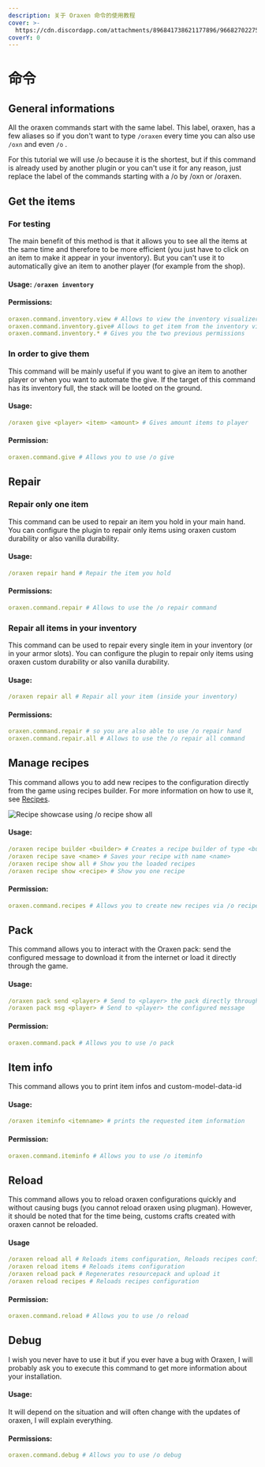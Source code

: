 ```yaml
---
description: 关于 Oraxen 命令的使用教程
cover: >-
  https://cdn.discordapp.com/attachments/896841738621177896/966827022758330398/unknown.png
coverY: 0
---
```


# 命令

## General informations

All the oraxen commands start with the same label. This label, oraxen, has a few aliases so if you don't want to type `/oraxen` every time you can also use `/oxn` and even `/o` .

For this tutorial we will use /o because it is the shortest, but if this command is already used by another plugin or you can't use it for any reason, just replace the label of the commands starting with a /o by /oxn or /oraxen.

## Get the items

### For testing

The main benefit of this method is that it allows you to see all the items at the same time and therefore to be more efficient (you just have to click on an item to make it appear in your inventory). But you can't use it to automatically give an item to another player (for example from the shop).

#### Usage: `/oraxen inventory`

#### Permissions:

```yaml
oraxen.command.inventory.view # Allows to view the inventory visualizer
oraxen.command.inventory.give# Allows to get item from the inventory visualizer
oraxen.command.inventory.* # Gives you the two previous permissions
```

### In order to give them

This command will be mainly useful if you want to give an item to another player or when you want to automate the give. If the target of this command has its inventory full, the stack will be looted on the ground.

#### Usage:

```yaml
/oraxen give <player> <item> <amount> # Gives amount items to player
```

#### Permission:

```yaml
oraxen.command.give # Allows you to use /o give
```

## Repair

### Repair only one item

This command can be used to repair an item you hold in your main hand. You can configure the plugin to repair only items using oraxen custom durability or also vanilla durability.

#### Usage:

```yaml
/oraxen repair hand # Repair the item you hold
```

#### Permissions:

```yaml
oraxen.command.repair # Allows to use the /o repair command
```

### Repair all items in your inventory

This command can be used to repair every single item in your inventory (or in your armor slots). You can configure the plugin to repair only items using oraxen custom durability or also vanilla durability.

#### Usage:

```yaml
/oraxen repair all # Repair all your item (inside your inventory)
```

#### Permissions:

```yaml
oraxen.command.repair # so you are also able to use /o repair hand
oraxen.command.repair.all # Allows to use the /o repair all command
```

## Manage recipes

This command allows you to add new recipes to the configuration directly from the game using recipes builder. For more information on how to use it, see [Recipes](recipes.md).

![Recipe showcase using /o recipe show all](../../.gitbook/assets/recipe\_showcase.png)

#### Usage:

```yaml
/oraxen recipe builder <builder> # Creates a recipe builder of type <builder> and opens it
/oraxen recipe save <name> # Saves your recipe with name <name>
/oraxen recipe show all # Show you the loaded recipes
/oraxen recipe show <recipe> # Show you one recipe
```

#### Permission:

```yaml
oraxen.command.recipes # Allows you to create new recipes via /o recipes
```

## Pack

This command allows you to interact with the Oraxen pack: send the configured message to download it from the internet or load it directly through the game.

#### Usage:

```yaml
/oraxen pack send <player> # Send to <player> the pack directly through the game
/oraxen pack msg <player> # Send to <player> the configured message
```

#### Permission:

```yaml
oraxen.command.pack # Allows you to use /o pack
```

## Item info

This command allows you to print item infos and custom-model-data-id

#### Usage:

```yaml
/oraxen iteminfo <itemname> # prints the requested item information
```

#### Permission:

```yaml
oraxen.command.iteminfo # Allows you to use /o iteminfo
```

## Reload

This command allows you to reload oraxen configurations quickly and without causing bugs (you cannot reload oraxen using plugman). However, it should be noted that for the time being, customs crafts created with oraxen cannot be reloaded.

#### Usage

```yaml
/oraxen reload all # Reloads items configuration, Reloads recipes configuration, regenerates the pack and upload it
/oraxen reload items # Reloads items configuration
/oraxen reload pack # Regenerates resourcepack and upload it
/oraxen reload recipes # Reloads recipes configuration
```

#### Permission:

```yaml
oraxen.command.reload # Allows you to use /o reload
```

## Debug

I wish you never have to use it but if you ever have a bug with Oraxen, I will probably ask you to execute this command to get more information about your installation.

#### Usage:

It will depend on the situation and will often change with the updates of oraxen, I will explain everything.

#### Permissions:

```yaml
oraxen.command.debug # Allows you to use /o debug
```
